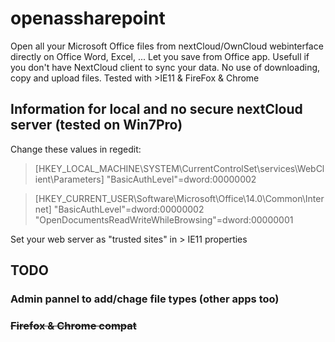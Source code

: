 # openassharepoint
Open all your Microsoft Office files from nextCloud/OwnCloud webinterface directly on Office Word, Excel, ...
Let you save from Office app.
Usefull if you don't have NextCloud client to sync your data.
No use of downloading, copy and upload files.
Tested with >IE11 & FireFox & Chrome

## Information for local and no secure nextCloud server (tested on Win7Pro)
Change these values in regedit:
> [HKEY_LOCAL_MACHINE\SYSTEM\CurrentControlSet\services\WebClient\Parameters]
> "BasicAuthLevel"=dword:00000002

> [HKEY_CURRENT_USER\Software\Microsoft\Office\14.0\Common\Internet]
> "BasicAuthLevel"=dword:00000002
> "OpenDocumentsReadWriteWhileBrowsing"=dword:00000001

Set your web server as "trusted sites" in > IE11 properties

## TODO
### Admin pannel to add/chage file types (other apps too)
### ~~Firefox & Chrome compat~~
